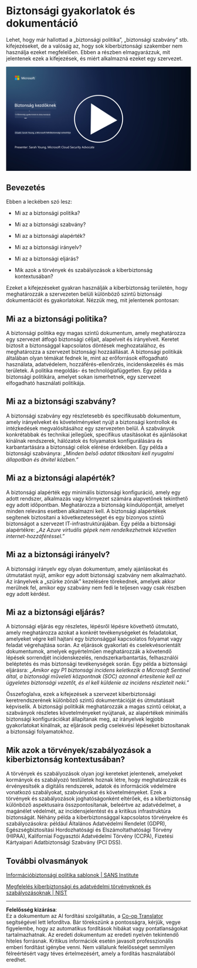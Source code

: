 <!--
CO_OP_TRANSLATOR_METADATA:
{
  "original_hash": "d33500902124e52870935bdce4546fcc",
  "translation_date": "2025-09-03T21:00:36+00:00",
  "source_file": "1.4 Security practices and documentation.md",
  "language_code": "hu"
}
-->
# Biztonsági gyakorlatok és dokumentáció

Lehet, hogy már hallottad a „biztonsági politika”, „biztonsági szabvány” stb. kifejezéseket, de a valóság az, hogy sok kiberbiztonsági szakember nem használja ezeket megfelelően. Ebben a részben elmagyarázzuk, mit jelentenek ezek a kifejezések, és miért alkalmazná ezeket egy szervezet.

[![Nézd meg a videót](../../translated_images/1-4_placeholder.96b85847fe03e8db95eeaafc5e9bb46f99aaf0e926fff361e63852a0accc8397.hu.png)](https://learn-video.azurefd.net/vod/player?id=fb8667f3-a627-495a-9fa1-6a7aa9dcf07e)

## Bevezetés

Ebben a leckében szó lesz:

 - Mi az a biztonsági politika?
   
 - Mi az a biztonsági szabvány?

   

 - Mi az a biztonsági alapérték?

   

 - Mi az a biztonsági irányelv?
 - Mi az a biztonsági eljárás?

   

 - Mik azok a törvények és szabályozások a kiberbiztonság kontextusában?

Ezeket a kifejezéseket gyakran használják a kiberbiztonság területén, hogy meghatározzák a szervezeten belüli különböző szintű biztonsági dokumentációt és gyakorlatokat. Nézzük meg, mit jelentenek pontosan:

## Mi az a biztonsági politika?

A biztonsági politika egy magas szintű dokumentum, amely meghatározza egy szervezet átfogó biztonsági céljait, alapelveit és irányelveit. Keretet biztosít a biztonsággal kapcsolatos döntések meghozatalához, és meghatározza a szervezet biztonsági hozzáállását. A biztonsági politikák általában olyan témákat fednek le, mint az erőforrások elfogadható használata, adatvédelem, hozzáférés-ellenőrzés, incidenskezelés és más területek. A politika megoldás- és technológiafüggetlen. Egy példa a biztonsági politikára, amelyet sokan ismerhetnek, egy szervezet elfogadható használati politikája.

## Mi az a biztonsági szabvány?

A biztonsági szabvány egy részletesebb és specifikusabb dokumentum, amely irányelveket és követelményeket nyújt a biztonsági kontrollok és intézkedések megvalósításához egy szervezeten belül. A szabványok konkrétabbak és technikai jellegűek, specifikus utasításokat és ajánlásokat kínálnak rendszerek, hálózatok és folyamatok konfigurálására és karbantartására a biztonsági célok elérése érdekében. Egy példa a biztonsági szabványra: _„Minden belső adatot titkosítani kell nyugalmi állapotban és átvitel közben.”_

## Mi az a biztonsági alapérték?

A biztonsági alapérték egy minimális biztonsági konfiguráció, amely egy adott rendszer, alkalmazás vagy környezet számára alapvetőnek tekinthető egy adott időpontban. Meghatározza a biztonság kiindulópontját, amelyet minden releváns esetben alkalmazni kell. A biztonsági alapértékek segítenek biztosítani a következetességet és egy bizonyos szintű biztonságot a szervezet IT-infrastruktúrájában. Egy példa a biztonsági alapértékre: _„Az Azure virtuális gépek nem rendelkezhetnek közvetlen internet-hozzáféréssel.”_

## Mi az a biztonsági irányelv?

A biztonsági irányelv egy olyan dokumentum, amely ajánlásokat és útmutatást nyújt, amikor egy adott biztonsági szabvány nem alkalmazható. Az irányelvek a „szürke zónák” kezelésére törekednek, amelyek akkor merülnek fel, amikor egy szabvány nem fedi le teljesen vagy csak részben egy adott kérdést.

## Mi az a biztonsági eljárás?

A biztonsági eljárás egy részletes, lépésről lépésre követhető útmutató, amely meghatározza azokat a konkrét tevékenységeket és feladatokat, amelyeket végre kell hajtani egy biztonsággal kapcsolatos folyamat vagy feladat végrehajtása során. Az eljárások gyakorlati és cselekvésorientált dokumentumok, amelyek egyértelműen meghatározzák a követendő lépések sorrendjét incidenskezelés, rendszerkarbantartás, felhasználói beléptetés és más biztonsági tevékenységek során. Egy példa a biztonsági eljárásra: _„Amikor egy P1 biztonsági incidens keletkezik a Microsoft Sentinel által, a biztonsági műveleti központnak (SOC) azonnal értesítenie kell az ügyeletes biztonsági vezetőt, és el kell küldenie az incidens részleteit neki.”_

Összefoglalva, ezek a kifejezések a szervezet kiberbiztonsági keretrendszerének különböző szintű dokumentációját és útmutatásait képviselik. A biztonsági politikák meghatározzák a magas szintű célokat, a szabványok részletes követelményeket nyújtanak, az alapértékek minimális biztonsági konfigurációkat állapítanak meg, az irányelvek legjobb gyakorlatokat kínálnak, az eljárások pedig cselekvési lépéseket biztosítanak a biztonsági folyamatokhoz.

## Mik azok a törvények/szabályozások a kiberbiztonság kontextusában?

A törvények és szabályozások olyan jogi kereteket jelentenek, amelyeket kormányok és szabályozó testületek hoznak létre, hogy meghatározzák és érvényesítsék a digitális rendszerek, adatok és információk védelmére vonatkozó szabályokat, szabványokat és követelményeket. Ezek a törvények és szabályozások joghatóságonként eltérőek, és a kiberbiztonság különböző aspektusaira összpontosítanak, beleértve az adatvédelmet, a magánélet védelmét, az incidensjelentést és a kritikus infrastruktúra biztonságát. Néhány példa a kiberbiztonsággal kapcsolatos törvényekre és szabályozásokra: például Általános Adatvédelmi Rendelet (GDPR), Egészségbiztosítási Hordozhatósági és Elszámoltathatósági Törvény (HIPAA), Kaliforniai Fogyasztói Adatvédelmi Törvény (CCPA), Fizetési Kártyaipari Adatbiztonsági Szabvány (PCI DSS).

## További olvasmányok

[Információbiztonsági politika sablonok | SANS Institute](https://www.sans.org/information-security-policy/)

[Megfelelés kiberbiztonsági és adatvédelmi törvényeknek és szabályozásoknak | NIST](https://www.nist.gov/mep/cybersecurity-resources-manufacturers/compliance-cybersecurity-and-privacy-laws-and-regulations)

---

**Felelősség kizárása**:  
Ez a dokumentum az AI fordítási szolgáltatás, a [Co-op Translator](https://github.com/Azure/co-op-translator) segítségével lett lefordítva. Bár törekszünk a pontosságra, kérjük, vegye figyelembe, hogy az automatikus fordítások hibákat vagy pontatlanságokat tartalmazhatnak. Az eredeti dokumentum az eredeti nyelvén tekintendő hiteles forrásnak. Kritikus információk esetén javasolt professzionális emberi fordítást igénybe venni. Nem vállalunk felelősséget semmilyen félreértésért vagy téves értelmezésért, amely a fordítás használatából eredhet.